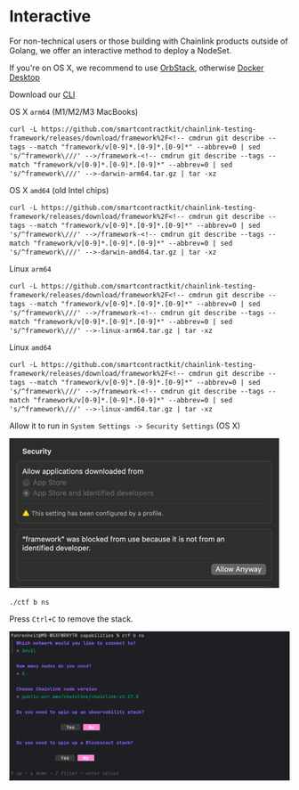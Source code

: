 # Interactive


For non-technical users or those building with Chainlink products outside of Golang, we offer an interactive method to deploy a NodeSet.

If you're on OS X, we recommend to use [OrbStack](https://orbstack.dev/), otherwise [Docker Desktop](https://www.docker.com/products/docker-desktop/)

Download our [CLI](https://github.com/smartcontractkit/chainlink-testing-framework/releases/tag/framework%2Fv0.1.8)

OS X `arm64` (M1/M2/M3 MacBooks)
```
curl -L https://github.com/smartcontractkit/chainlink-testing-framework/releases/download/framework%2F<!-- cmdrun git describe --tags --match "framework/v[0-9]*.[0-9]*.[0-9]*" --abbrev=0 | sed 's/^framework\///' -->/framework-<!-- cmdrun git describe --tags --match "framework/v[0-9]*.[0-9]*.[0-9]*" --abbrev=0 | sed 's/^framework\///' -->-darwin-arm64.tar.gz | tar -xz
```

OS X `amd64` (old Intel chips)
```
curl -L https://github.com/smartcontractkit/chainlink-testing-framework/releases/download/framework%2F<!-- cmdrun git describe --tags --match "framework/v[0-9]*.[0-9]*.[0-9]*" --abbrev=0 | sed 's/^framework\///' -->/framework-<!-- cmdrun git describe --tags --match "framework/v[0-9]*.[0-9]*.[0-9]*" --abbrev=0 | sed 's/^framework\///' -->-darwin-amd64.tar.gz | tar -xz
```
Linux `arm64`
```
curl -L https://github.com/smartcontractkit/chainlink-testing-framework/releases/download/framework%2F<!-- cmdrun git describe --tags --match "framework/v[0-9]*.[0-9]*.[0-9]*" --abbrev=0 | sed 's/^framework\///' -->/framework-<!-- cmdrun git describe --tags --match "framework/v[0-9]*.[0-9]*.[0-9]*" --abbrev=0 | sed 's/^framework\///' -->-linux-arm64.tar.gz | tar -xz
```

Linux `amd64`
```
curl -L https://github.com/smartcontractkit/chainlink-testing-framework/releases/download/framework%2F<!-- cmdrun git describe --tags --match "framework/v[0-9]*.[0-9]*.[0-9]*" --abbrev=0 | sed 's/^framework\///' -->/framework-<!-- cmdrun git describe --tags --match "framework/v[0-9]*.[0-9]*.[0-9]*" --abbrev=0 | sed 's/^framework\///' -->-linux-amd64.tar.gz | tar -xz
```

Allow it to run in `System Settings -> Security Settings` (OS X)

![img.png](images/img.png)

```
./ctf b ns
```
Press `Ctrl+C` to remove the stack.

![img.png](images/interactive-node-set.png)